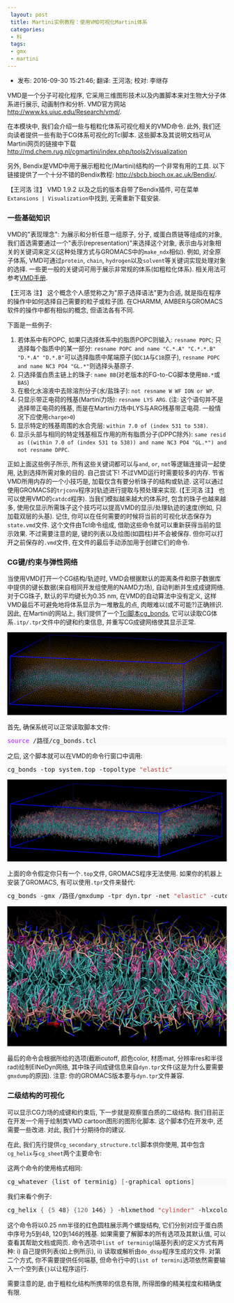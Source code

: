 ```yaml
---
 layout: post
 title: Martini实例教程：使用VMD可视化Martini体系
 categories:
 - 科
 tags:
 - gmx
 - martini
---
```


- 发布: 2016-09-30 15:21:46; 翻译: 王河洛; 校对: 李继存

VMD是一个分子可视化程序, 它采用三维图形技术以及内置脚本来对生物大分子体系进行展示, 动画制作和分析. VMD官方网站 <http://www.ks.uiuc.edu/Research/vmd/>.

在本模块中, 我们会介绍一些与粗粒化体系可视化相关的VMD命令. 此外, 我们还向读者提供一些有助于CG体系可视化的Tcl脚本. 这些脚本及其说明文档可从Martini网页的链接中下载 <http://md.chem.rug.nl/cgmartini/index.php/tools2/visualization>

另外, Bendix是VMD中用于展示粗粒化(Martini)结构的一个非常有用的工具. 以下链接提供了一个十分不错的Bendix教程: <http://sbcb.bioch.ox.ac.uk/Bendix/>.

【王河洛 注】 VMD 1.9.2 以及之后的版本自带了Bendix插件, 可在菜单`Extansions | Visualization`中找到, 无需重新下载安装.

### 一些基础知识

VMD的"表现理念": 为展示和分析任意一组原子, 分子, 或蛋白质链等组成的对象, 我们首选需要通过一个"表示(representation)"来选择这个对象, 表示由与对象相关的关键词来定义(这种处理方式与GROMACS中的`make_ndx`相似). 例如, 对全原子体系, VMD可通过`protein`, `chain`, `hydrogen`以及`solvent`等关键词实现处理对象的选择. 一些更一般的关键词可用于展示非常规的体系(如粗粒化体系). 相关用法可参考[VMD手册](http://www.ks.uiuc.edu/Research/vmd/current/ug/).

【王河洛 注】 这个概念个人感觉称之为"原子选择语法"更为合适, 就是指在程序的操作中如何选择自己需要的粒子或粒子团. 在CHARMM, AMBER与GROMACS软件的操作中都有相似的概念, 但语法各有不同.

下面是一些例子:

1. 若体系中有POPC, 如果只选择体系中的脂质POPC则输入: `resname POPC`; 只选择每个脂质中的某一部分: `resname POPC and name "C.*.A" "C.*.*.B" "D.*.A" "D.*.B"`可以选择脂质中尾端原子(如`C1A`与`C1B`原子), `resname POPC and name NC3 PO4 "GL.*"`则选择头基原子.
2. 只选择蛋白质主链上的珠子: `name BB`(对老版本的FG-to-CG脚本使用`BB.*`或`BAS`)
3. 在极化水溶液中去除溶剂分子(水/盐珠子): `not resname W WF ION or WP`.
4. 只显示带正电荷的残基(Martini力场): `resname LYS ARG`. (注: 这个语句并不是选择带正电荷的残基, 而是在Martini力场中LYS与ARG残基带正电荷. 一般情况下应使用`charge>0`)
5. 显示特定的残基周围的水合壳层: `within 7.0 of (index 531 to 538)`.
6. 显示头部与相同的特定残基相互作用的所有脂质分子(DPPC除外): `same resid as ((within 7.0 of (index 531 to 538)) and name NC3 PO4 "GL.*") and not resname DPPC`.

正如上面这些例子所示, 所有这些关键词都可以与`and`, `or`, `not`等逻辑连接词一起使用, 达到选择所需对象的目的. 自己尝试下! 不过VMD运行时需要较多的内存. 节省VMD所用内存的一个小技巧是, 加载仅含有要分析珠子的结构或轨迹. 这可以通过使用GROMACS的`trjconv`程序对轨迹进行提取与预处理来实现. (【王河洛 注】 也可以使用VMD的`catdcd`程序). 当我们模拟越来越大的体系时, 包含的珠子也越来越多, 使用仅显示所需珠子这个技巧可以提高VMD的显示/处理轨迹的速度(例如, 只加载双层的头基). 记住, 你可以在任何需要的时候将当前的可视化状态保存为`state.vmd`文件. 这个文件由Tcl命令组成, 借助这些命令就可以重新获得当前的显示效果. 不过需要注意的是, 键的列表以及绘图(如圆柱)并不会被保存. 但你可以打开之前保存的`.vmd`文件, 在文件的最后手动添加用于创建它们的命令.

### CG键/约束与弹性网络

当使用VMD打开一个CG结构/轨迹时, VMD会根据默认的距离条件和原子数据库中提供的键长数据(来自相同开发组使用的NAMD力场), 自动判断并生成成键网络. 对于CG珠子, 默认的平均键长为0.35 nm, 在VMD的自动算法中没有定义, 这样VMD最后不可避免地将体系显示为一堆散乱的点, 肉眼难以(或不可能?)正确辨识. 因此, 在Martini的网站上, 我们提供了一个[Tcl脚本cg_bonds](www.cgmartini.nl/images/tools/VMD/cg_bonds.tcl), 它可以读取CG体系`.itp/.tpr`文件中的键和约束信息, 并重写CG成键网络使其显示正常.

![](/martini/vmd_pnt.png)

首先, 确保系统可以正常读取脚本文件:

<div class="highlight" style="background: #f8f8f8"><pre style="line-height: 125%"><span style="color: #AA22FF">source</span> /路径/cg_bonds.tcl
</pre></div>

之后, 这个脚本就可以在VMD的命令行窗口中调用:

<div class="highlight" style="background: #f8f8f8"><pre style="line-height: 125%">cg_bonds -top system.top -topoltype <span style="color: #BB4444">&quot;elastic&quot;</span>
</pre></div>

![](/martini/vmd_bnd.png)

上面的命令假定你只有一个`.top`文件, GROMACS程序无法使用. 如果你的机器上安装了GROMACS, 有可以使用`.tpr`文件来替代:

<div class="highlight" style="background: #f8f8f8"><pre style="line-height: 125%">cg_bonds -gmx /路径/gmxdump -tpr dyn.tpr -net <span style="color: #BB4444">&quot;elastic&quot;</span> -cutoff 12.0 -color <span style="color: #BB4444">&quot;orange&quot;</span> -mat <span style="color: #BB4444">&quot;AOChalky&quot;</span> -res <span style="color: #666666">12</span> -rad 0.1
</pre></div>

![](/martini/vmd_zoom.png)

最后的命令会根据所给的选项(截断cutoff, 颜色color, 材质mat, 分辨率res和半径rad)绘制ElNeDyn网络, 其中珠子间成键信息来自`dyn.tpr`文件(这是为什么要需要`gmxdump`的原因). 注意: 你的GROMACS版本要与`dyn.tpr`文件兼容.

### 二级结构的可视化

可以显示CG力场的成键和约束后, 下一步就是观察蛋白质的二级结构. 我们目前正在开发一个用于绘制类VMD cartoon图形的图形化脚本. 这个脚本仍在开发中, 还需要一些改进. 对此, 我们十分期待你的建议.

在此, 我们先行提供`cg_secondary_structure.tcl`脚本供你使用, 其中包含`cg_helix`与`cg_sheet`两个主要命令:

这两个命令的使用格式相同:

<div class="highlight" style="background: #f8f8f8"><pre style="line-height: 125%">cg_whatever <span style="color: #666666">{</span>list of terminig<span style="color: #666666">}</span> <span style="color: #666666">[</span>-graphical options<span style="color: #666666">]</span>
</pre></div>

我们来看个例子:

<div class="highlight" style="background: #f8f8f8"><pre style="line-height: 125%">cg_helix <span style="color: #666666">{ {5</span> 48<span style="color: #666666">}</span> <span style="color: #666666">{120</span> 146<span style="color: #666666">} }</span> -hlxmethod <span style="color: #BB4444">&quot;cylinder&quot;</span> -hlxcolor <span style="color: #BB4444">&quot;red&quot;</span> -hlxrad 2.5
</pre></div>

这个命令将以0.25 nm半径的红色圆柱展示两个螺旋结构, 它们分别对应于蛋白质中序号为5到48, 120到146的残基. 如果需要了解脚本的所有选项及其默认值, 可以查看其帮助文档或网页. 命令选项中`list of terminig`(端基列表)的定义方式有两种: i) 自己提供列表(如上例所示), ii) 读取或解析由`do_dssp`程序生成的文件. 对第二个方式, 你不需要提供任何端基, 但命令行中的`list of termini`选项依然需要输入一个空列表`{}`以让程序运行.

需要注意的是, 由于粗粒化结构所携带的信息有限, 所得图像的精美程度和精确度有限.
